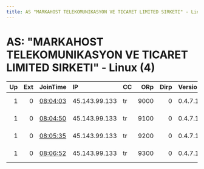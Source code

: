 ```yaml
---
title: AS "MARKAHOST TELEKOMUNIKASYON VE TICARET LIMITED SIRKETI" - Linux (4)
---
```


# AS: "MARKAHOST TELEKOMUNIKASYON VE TICARET LIMITED SIRKETI" - Linux (4)

|   Up |   Ext | JoinTime                                                                                              | IP            | CC   |   ORp |   Dirp | Version   | Contact                  | Nickname   |   eFamMembers |
|-----:|------:|:------------------------------------------------------------------------------------------------------|:--------------|:-----|------:|-------:|:----------|:-------------------------|:-----------|--------------:|
|    1 |     0 | [08:04:03](https://nusenu.github.io/OrNetStats/w/relay/D3EFB0ECA6A9338616273D1400D7FA9A2525038C.html) | 45.143.99.133 | tr   |  9000 |      0 | 0.4.7.13  | email:admin prsv.ch url: | prsv       |           129 |
|    1 |     0 | [08:04:50](https://nusenu.github.io/OrNetStats/w/relay/727F65F632A61D0519E39B4CD4559BDC403A03DD.html) | 45.143.99.133 | tr   |  9100 |      0 | 0.4.7.13  | email:admin prsv.ch url: | prsv       |           129 |
|    1 |     0 | [08:05:35](https://nusenu.github.io/OrNetStats/w/relay/96B63C65A21F719FFE6CFF4F6625A0048F3BEB81.html) | 45.143.99.133 | tr   |  9200 |      0 | 0.4.7.13  | email:admin prsv.ch url: | prsv       |           129 |
|    1 |     0 | [08:06:52](https://nusenu.github.io/OrNetStats/w/relay/BE42F23B2086928B38444CB68CE95038AAEC9CBB.html) | 45.143.99.133 | tr   |  9300 |      0 | 0.4.7.13  | email:admin prsv.ch url: | prsv       |           129 |
